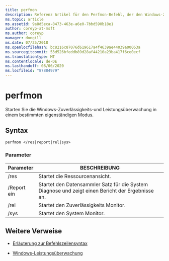 ```yaml
---
title: perfmon
description: Referenz Artikel für den Perfmon-Befehl, der den Windows-Zuverlässigkeits-und Leistungs Monitor in einem bestimmten eigenständigen Modus startet.
ms.topic: article
ms.assetid: 9a8d5eca-8473-463e-a6e0-7bbd590b18e1
author: coreyp-at-msft
ms.author: coreyp
manager: dongill
ms.date: 07/25/2018
ms.openlocfilehash: bc8216c87076d619617a4f4639ae44039a00063a
ms.sourcegitcommit: 53d526bfeddb89d28af44210a23ba417f6ce0ecf
ms.translationtype: MT
ms.contentlocale: de-DE
ms.lasthandoff: 08/06/2020
ms.locfileid: "87884979"
---
```

# <a name="perfmon"></a>perfmon

Starten Sie die Windows-Zuverlässigkeits-und Leistungsüberwachung in einem bestimmten eigenständigen Modus.

## <a name="syntax"></a>Syntax

```
perfmon </res|report|rel|sys>
```

### <a name="parameters"></a>Parameter

| Parameter | BESCHREIBUNG |
|--|--|
| /res | Startet die Ressourcenansicht. |
| /Report ein | Startet den Datensammler Satz für die System Diagnose und zeigt einen Bericht der Ergebnisse an. |
| /rel | Startet den Zuverlässigkeits Monitor. |
| /sys | Startet den System Monitor. |

## <a name="additional-references"></a>Weitere Verweise

- [Erläuterung zur Befehlszeilensyntax](command-line-syntax-key.md)

- [Windows-Leistungsüberwachung](/previous-versions/windows/it-pro/windows-server-2008-r2-and-2008/cc749154(v%3dws.11))
